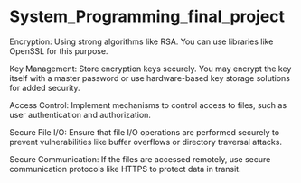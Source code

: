 # System_Programming_final_project

Encryption: Using strong algorithms like RSA. You can use libraries like OpenSSL for this purpose.

Key Management: Store encryption keys securely. You may encrypt the key itself with a master password or use hardware-based key storage solutions for added security.

Access Control: Implement mechanisms to control access to files, such as user authentication and authorization.

Secure File I/O: Ensure that file I/O operations are performed securely to prevent vulnerabilities like buffer overflows or directory traversal attacks.

Secure Communication: If the files are accessed remotely, use secure communication protocols like HTTPS to protect data in transit.
